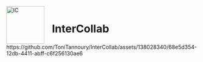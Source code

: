 <div style="display: flex; align-items: center;">
  <img src="https://github.com/ToniTannoury/InterCollab/assets/138028340/bb4272ea-5590-479a-b5ff-0daa3ff3bebb" alt="IC" width="100">
  <h1 style="margin-left: 20px;">InterCollab</h1>
</div>
https://github.com/ToniTannoury/InterCollab/assets/138028340/68e5d354-12db-4411-abff-c6f256130ae6
